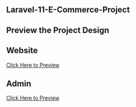 ## Laravel-11-E-Commerce-Project

## Preview the Project Design

## Website
[Click Here to Preview](https://surfsidemedia.github.io/Laravel-11-E-Commerce-Project/Website/)

## Admin
[Click Here to Preview](https://surfsidemedia.github.io/Laravel-11-E-Commerce-Project/Admin/)